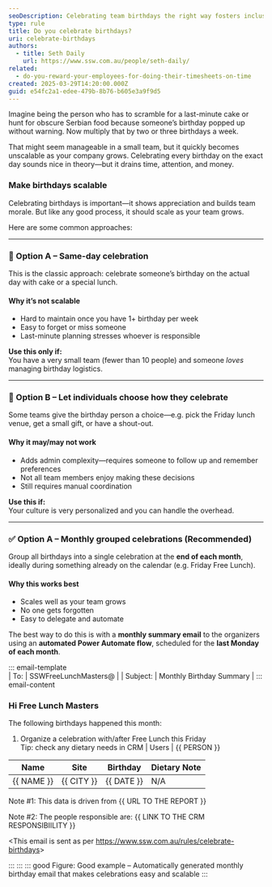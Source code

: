 ```yaml
---
seoDescription: Celebrating team birthdays the right way fosters inclusion and motivation – but not all birthday gestures are equal.
type: rule
title: Do you celebrate birthdays?
uri: celebrate-birthdays
authors:
  - title: Seth Daily
    url: https://www.ssw.com.au/people/seth-daily/
related:
  - do-you-reward-your-employees-for-doing-their-timesheets-on-time
created: 2025-03-29T14:20:00.000Z
guid: e54fc2a1-edee-479b-8b76-b605e3a9f9d5
---
```


Imagine being the person who has to scramble for a last-minute cake or hunt for obscure Serbian food because someone’s birthday popped up without warning. Now multiply that by two or three birthdays a week.

That might seem manageable in a small team, but it quickly becomes unscalable as your company grows. Celebrating every birthday on the exact day sounds nice in theory—but it drains time, attention, and money.

<!--endintro-->

### Make birthdays scalable

Celebrating birthdays is important—it shows appreciation and builds team morale. But like any good process, it should scale as your team grows.

Here are some common approaches:

---

### 🎂 Option A – Same-day celebration

This is the classic approach: celebrate someone’s birthday on the actual day with cake or a special lunch.

#### Why it’s not scalable

* Hard to maintain once you have 1+ birthday per week
* Easy to forget or miss someone
* Last-minute planning stresses whoever is responsible

**Use this only if:**  
You have a very small team (fewer than 10 people) and someone *loves* managing birthday logistics.

---

### 🎁 Option B – Let individuals choose how they celebrate

Some teams give the birthday person a choice—e.g. pick the Friday lunch venue, get a small gift, or have a shout-out.

#### Why it may/may not work

* Adds admin complexity—requires someone to follow up and remember preferences
* Not all team members enjoy making these decisions
* Still requires manual coordination

**Use this if:**  
Your culture is very personalized and you can handle the overhead.

---

### ✅ Option A – Monthly grouped celebrations (Recommended)

Group all birthdays into a single celebration at the **end of each month**, ideally during something already on the calendar (e.g. Friday Free Lunch).

#### Why this works best

* Scales well as your team grows
* No one gets forgotten
* Easy to delegate and automate

The best way to do this is with a **monthly summary email** to the organizers using an **automated Power Automate flow**, scheduled for the **last Monday of each month**.

::: email-template  
| To:      | SSWFreeLunchMasters@ |
| Subject: | Monthly Birthday Summary |
::: email-content  

### Hi Free Lunch Masters

The following birthdays happened this month:  

1. Organize a celebration with/after Free Lunch this Friday  
Tip: check any dietary needs in CRM | Users | {{ PERSON }}

| Name           | Site       | Birthday   | Dietary Note  |
|----------------|------------|------------|---------------|
| {{ NAME }}     | {{ CITY }} | {{ DATE }} | N/A           |

Note #1: This data is driven from {{ URL TO THE REPORT }}  

Note #2: The people responsible are: {{ LINK TO THE CRM RESPONSIBIILITY }}

<This email is sent as per <https://www.ssw.com.au/rules/celebrate-birthdays>>

:::
:::
::: good
Figure: Good example – Automatically generated monthly birthday email that makes celebrations easy and scalable
:::
